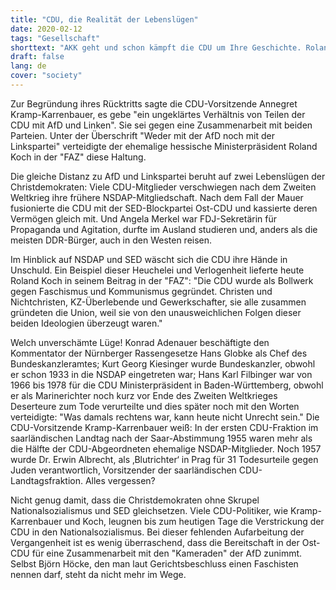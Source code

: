 ```yaml
---
title: "CDU, die Realität der Lebenslügen"
date: 2020-02-12
tags: "Gesellschaft"
shorttext: "AKK geht und schon kämpft die CDU um Ihre Geschichte. Roland Koch verliert sich gleich ganz in der Geschichte, modern im 21 Jahrhundert."
draft: false
lang: de
cover: "society"
---
```


Zur Begründung ihres Rücktritts sagte die CDU-Vorsitzende Annegret Kramp-Karrenbauer, es gebe "ein ungeklärtes Verhältnis von Teilen der CDU mit AfD und Linken". Sie sei gegen eine Zusammenarbeit mit beiden Parteien. Unter der Überschrift "Weder mit der AfD noch mit der Linkspartei" verteidigte der ehemalige hessische Ministerpräsident Roland Koch in der "FAZ" diese Haltung.

Die gleiche Distanz zu AfD und Linkspartei beruht auf zwei Lebenslügen der Christdemokraten: Viele CDU-Mitglieder verschwiegen nach dem Zweiten Weltkrieg ihre frühere NSDAP-Mitgliedschaft. Nach dem Fall der Mauer fusionierte die CDU mit der SED-Blockpartei Ost-CDU und kassierte deren Vermögen gleich mit. Und Angela Merkel war FDJ-Sekretärin für Propaganda und Agitation, durfte im Ausland studieren und, anders als die meisten DDR-Bürger, auch in den Westen reisen.

Im Hinblick auf NSDAP und SED wäscht sich die CDU ihre Hände in Unschuld. Ein Beispiel dieser Heuchelei und Verlogenheit lieferte heute Roland Koch in seinem Beitrag in der "FAZ": "Die CDU wurde als Bollwerk gegen Faschismus und Kommunismus gegründet. Christen und Nichtchristen, KZ-Überlebende und Gewerkschafter, sie alle zusammen gründeten die Union, weil sie von den unausweichlichen Folgen dieser beiden Ideologien überzeugt waren."

Welch unverschämte Lüge! Konrad Adenauer beschäftigte den Kommentator der Nürnberger Rassengesetze Hans Globke als Chef des Bundeskanzleramtes; Kurt Georg Kiesinger wurde Bundeskanzler, obwohl er schon 1933 in die NSDAP eingetreten war; Hans Karl Filbinger war von 1966 bis 1978 für die CDU Ministerpräsident in Baden-Württemberg, obwohl er als Marinerichter noch kurz vor Ende des Zweiten Weltkrieges Deserteure zum Tode verurteilte und dies später noch mit den Worten verteidigte: "Was damals rechtens war, kann heute nicht Unrecht sein." Die CDU-Vorsitzende Kramp-Karrenbauer weiß: In der ersten CDU-Fraktion im saarländischen Landtag nach der Saar-Abstimmung 1955 waren mehr als die Hälfte der CDU-Abgeordneten ehemalige NSDAP-Mitglieder. Noch 1957 wurde Dr. Erwin Albrecht, als ‚Blutrichter‘ in Prag für 31 Todesurteile gegen Juden verantwortlich, Vorsitzender der saarländischen CDU-Landtagsfraktion. Alles vergessen?

Nicht genug damit, dass die Christdemokraten ohne Skrupel Nationalsozialismus und SED gleichsetzen. Viele CDU-Politiker, wie Kramp-Karrenbauer und Koch, leugnen bis zum heutigen Tage die Verstrickung der CDU in den Nationalsozialismus. Bei dieser fehlenden Aufarbeitung der Vergangenheit ist es wenig überraschend, dass die Bereitschaft in der Ost-CDU für eine Zusammenarbeit mit den "Kameraden" der AfD zunimmt. Selbst Björn Höcke, den man laut Gerichtsbeschluss einen Faschisten nennen darf, steht da nicht mehr im Wege.
